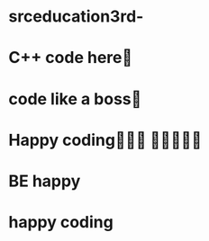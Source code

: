 # srceducation3rd-
# C++ code here📍
# code like a boss💛
# Happy coding🙂🙂🙂 🤘🤘🙏🙏🙏
# BE happy
# happy coding

